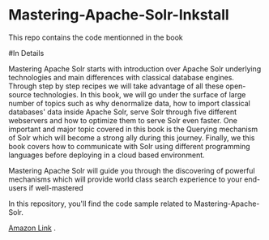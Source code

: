 Mastering-Apache-Solr-Inkstall
==============================
This repo contains the code mentionned in the book

#In Details

Mastering Apache Solr starts with introduction over Apache Solr underlying technologies and main differences with classical database engines. Through step by step recipes we will take advantage of all these open-source technologies.
In this book, we will go under the surface of large number of topics such as why denormalize data, how to import classical databases' data inside Apache Solr, serve Solr through five different webservers and how to optimize them to serve Solr even faster. One important and major topic covered in this book is the Querying mechanism of Solr which will become a strong ally during this journey. Finally, we this book covers how to communicate with Solr using different programming languages before deploying in a cloud based environment.

Mastering Apache Solr will guide you through the discovering of powerful mechanisms which will provide world class search experience to your end-users if well-mastered 

In this repository, you'll find the code sample related to Mastering-Apache-Solr.

[Amazon Link](http://www.amazon.ca/Mastering-Apache-Solr-practical-guide-ebook/dp/8192784509/ref=sr_1_1_twi_2_pap?ie=UTF8&qid=1429101969&sr=8-1&keywords=nayrolles) .
